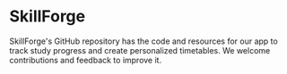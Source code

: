 # SkillForge
SkillForge's GitHub repository has the code and resources for our app to track study progress and create personalized timetables. We welcome contributions and feedback to improve it.
